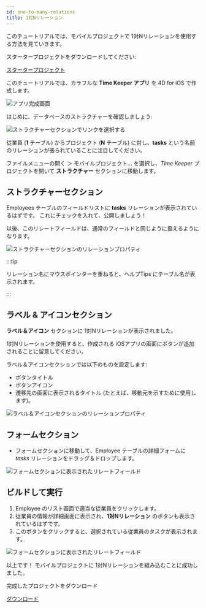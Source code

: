 ```yaml
---
id: one-to-many-relations
title: 1対Nリレーション
---
```


このチュートリアルでは、モバイルプロジェクトで 1対Nリレーションを使用する方法を見ていきます。

スタータープロジェクトをダウンロードしてください:

<div className="center-button">
<a className="button button--primary"
href="https://github.com/4d-go-mobile/tutorial-OneToManyRelations/archive/c006015afeb0e134d872152f53b8cd5e4dcb59bb.zip">スタータープロジェクト</a>
</div>

このチュートリアルでは、カラフルな **Time Keeper アプリ** を 4D for iOS で作成します。

![アプリ完成画面](img/4D-for-iOS-dark-mode-card-relation-ios-13.gif)

はじめに、データベースのストラクチャーを確認しましょう:

![ストラクチャーセクションでリンクを選択する](img/Database-1-to-N-relations-4D-for-iOS.png)

従業員 (**1** テーブル) からプロジェクト (**N** テーブル) に対し、**tasks** という名前のリレーションが張られていることに注目してください。

ファイルメニューの開く ＞ モバイルプロジェクト... を選択し、*Time Keeper* プロジェクトを開いて **ストラクチャー** セクションに移動します。

## ストラクチャーセクション

Employees テーブルのフィールドリストに **tasks** リレーションが表示されているはずです。 これにチェックを入れて、公開しましょう！

以後、このリレートフィールドは、通常のフィールドと同じように扱えるようになります。

![ストラクチャーセクションのリレーションプロパティ](img/Structure-section-relations-4D-for-iOS.png)

:::tip

リレーション名にマウスポインターを重ねると、ヘルプTips にテーブル名が表示されます。

:::

## ラベル & アイコンセクション

**ラベル＆アイコン** セクションに 1対Nリレーションが表示されました。

1対Nリレーションを使用すると、作成される iOSアプリの画面にボタンが追加されることに留意してください。

ラベル＆アイコンセクションでは以下のものを設定します:

* ボタンタイトル
* ボタンアイコン
* 遷移先の画面に表示されるタイトル (たとえば、移動元を示すために使用します)。

![ラベル＆アイコンセクションのリレーションプロパティ](img/Relations-properties-Labels-icons-section-4D-for-iOS.png)

## フォームセクション

* フォームセクションに移動して、Employee テーブルの詳細フォームに *tasks* リレーションをドラッグ＆ドロップします。

![フォームセクションに表示されたリレートフィールド](img/1-to-n-relations-forms-section.png)

## ビルドして実行

1. Employee のリスト画面で適当な従業員をクリックします。
2. 従業員の情報が詳細画面に表示され、**1対Nリレーション** のボタンも表示されているはずです。
3. このボタンをクリックすると、選択されている従業員のタスクが表示されます。

![フォームセクションに表示されたリレートフィールド](img/One-to-n-relations-task-ios-app.png)

以上です！ モバイルプロジェクトに 1対Nリレーションを組み込むことに成功しました。

完成したプロジェクトをダウンロード

<div className="center-button">
<a className="button button--primary"
href="https://github.com/4d-go-mobile/tutorial-OneToManyRelations/releases/latest/download/tutorial-OneToManyRelations.zip">ダウンロード</a>
</div>
